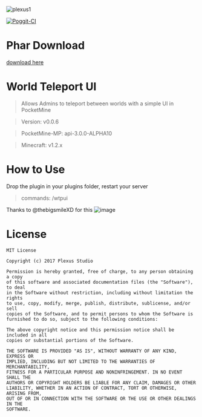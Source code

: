 ![plexus1](https://user-images.githubusercontent.com/12077835/32135004-85147afe-bbac-11e7-9f67-1c729974016e.png)


[![Poggit-CI](https://poggit.pmmp.io/ci.badge/PlexusStudio/WorldTpUI/WorldTpUI)](https://poggit.pmmp.io/ci/PlexusStudio/WorldTpUI/WorldTpUI/)


# Phar Download
[download here](https://poggit.pmmp.io/ci/PlexusStudio/WorldTpUI/)

# World Teleport UI

> Allows Admins to teleport between worlds with a simple UI in PocketMine

> Version: v0.0.6

> PocketMine-MP: api-3.0.0-ALPHA10

> Minecraft: v1.2.x

# How to Use
Drop the plugin in your plugins folder, restart your server

> commands: /wtpui

Thanks to @thebigsmileXD for this
![image](https://user-images.githubusercontent.com/12077835/33506012-aea1b74a-d6a2-11e7-835c-de8b808ec0cf.png)

# License
```
MIT License

Copyright (c) 2017 Plexus Studio

Permission is hereby granted, free of charge, to any person obtaining a copy
of this software and associated documentation files (the "Software"), to deal
in the Software without restriction, including without limitation the rights
to use, copy, modify, merge, publish, distribute, sublicense, and/or sell
copies of the Software, and to permit persons to whom the Software is
furnished to do so, subject to the following conditions:

The above copyright notice and this permission notice shall be included in all
copies or substantial portions of the Software.

THE SOFTWARE IS PROVIDED "AS IS", WITHOUT WARRANTY OF ANY KIND, EXPRESS OR
IMPLIED, INCLUDING BUT NOT LIMITED TO THE WARRANTIES OF MERCHANTABILITY,
FITNESS FOR A PARTICULAR PURPOSE AND NONINFRINGEMENT. IN NO EVENT SHALL THE
AUTHORS OR COPYRIGHT HOLDERS BE LIABLE FOR ANY CLAIM, DAMAGES OR OTHER
LIABILITY, WHETHER IN AN ACTION OF CONTRACT, TORT OR OTHERWISE, ARISING FROM,
OUT OF OR IN CONNECTION WITH THE SOFTWARE OR THE USE OR OTHER DEALINGS IN THE
SOFTWARE.
```
